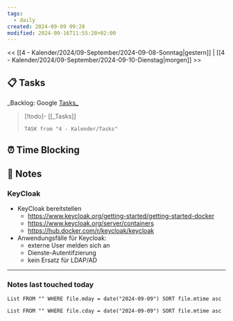 ```yaml
---
tags:
  - daily
created: 2024-09-09 09:28
modified: 2024-09-16T11:55:20+02:00
---
```

<< [[4 - Kalender/2024/09-September/2024-09-08-Sonntag|gestern]]  | [[4 - Kalender/2024/09-September/2024-09-10-Dienstag|morgen]] >>
## 📋 Tasks
_Backlog: Google [Tasks_](https://calendar.google.com/calendar/u/0/r/tasks)

> [!todo]- [[_Tasks]]
> ```dataview
> TASK from "4 - Kalender/Tasks"
> ```
## ⏰ Time Blocking

## 📝 Notes

### KeyCloak

- KeyCloak bereitstellen
	- https://www.keycloak.org/getting-started/getting-started-docker
	- https://www.keycloak.org/server/containers
	- https://hub.docker.com/r/keycloak/keycloak
- Anwendungsfälle für Keycloak:
	- externe User melden sich an
	- Dienste-Autentifzierung
	- kein Ersatz für LDAP/AD


---
### Notes last touched today
```dataview
List FROM "" WHERE file.mday = date("2024-09-09") SORT file.mtime asc
```
```dataview
List FROM "" WHERE file.cday = date("2024-09-09") SORT file.mtime asc
```

